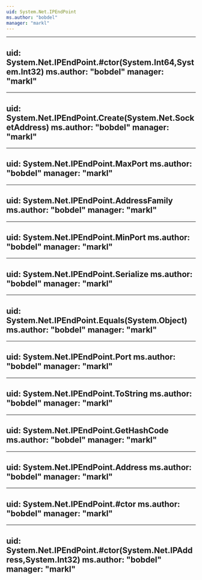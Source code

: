 ```yaml
---
uid: System.Net.IPEndPoint
ms.author: "bobdel"
manager: "markl"
---
```


---
uid: System.Net.IPEndPoint.#ctor(System.Int64,System.Int32)
ms.author: "bobdel"
manager: "markl"
---

---
uid: System.Net.IPEndPoint.Create(System.Net.SocketAddress)
ms.author: "bobdel"
manager: "markl"
---

---
uid: System.Net.IPEndPoint.MaxPort
ms.author: "bobdel"
manager: "markl"
---

---
uid: System.Net.IPEndPoint.AddressFamily
ms.author: "bobdel"
manager: "markl"
---

---
uid: System.Net.IPEndPoint.MinPort
ms.author: "bobdel"
manager: "markl"
---

---
uid: System.Net.IPEndPoint.Serialize
ms.author: "bobdel"
manager: "markl"
---

---
uid: System.Net.IPEndPoint.Equals(System.Object)
ms.author: "bobdel"
manager: "markl"
---

---
uid: System.Net.IPEndPoint.Port
ms.author: "bobdel"
manager: "markl"
---

---
uid: System.Net.IPEndPoint.ToString
ms.author: "bobdel"
manager: "markl"
---

---
uid: System.Net.IPEndPoint.GetHashCode
ms.author: "bobdel"
manager: "markl"
---

---
uid: System.Net.IPEndPoint.Address
ms.author: "bobdel"
manager: "markl"
---

---
uid: System.Net.IPEndPoint.#ctor
ms.author: "bobdel"
manager: "markl"
---

---
uid: System.Net.IPEndPoint.#ctor(System.Net.IPAddress,System.Int32)
ms.author: "bobdel"
manager: "markl"
---
